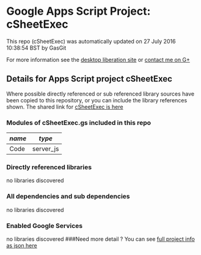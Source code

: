 # Google Apps Script Project: cSheetExec
This repo (cSheetExec) was automatically updated on 27 July 2016 10:38:54 BST by GasGit

For more information see the [desktop liberation site](http://ramblings.mcpher.com/Home/excelquirks/drivesdk/gettinggithubready "desktop liberation") or [contact me on G+](https://plus.google.com/+BruceMcpherson "Bruce McPherson - GDE")
## Details for Apps Script project cSheetExec
Where possible directly referenced or sub referenced library sources have been copied to this repository, or you can include the library references shown. 
The shared link for [cSheetExec is here](https://script.google.com/d/1zbtiz6OG-2i_0mQSc7bBa0_zklqoyF55AP5mCpVj4t-wLyUpBZMJGhtI/edit?usp=sharing "open in the GAS IDE")

### Modules of cSheetExec.gs included in this repo
*name*|*type*
--- | --- 
Code| server_js
### Directly referenced libraries
no libraries discovered
### All dependencies and sub dependencies
no libraries discovered
### Enabled Google Services
no libraries discovered
###Need more detail ?
You can see [full project info as json here](info.json)
